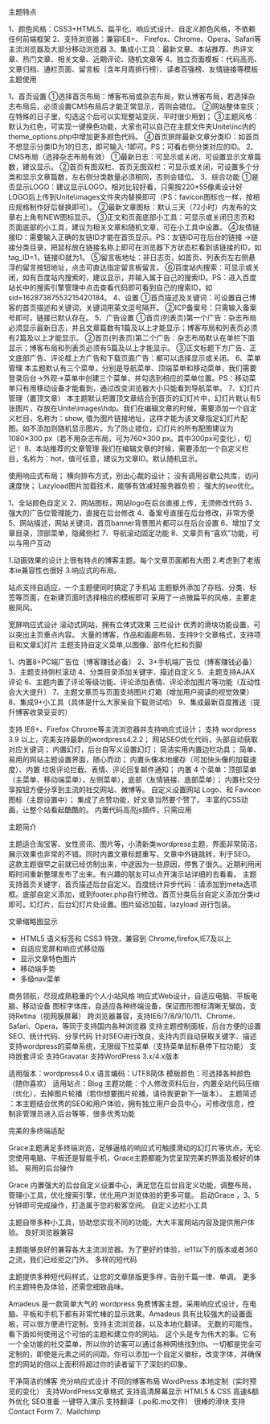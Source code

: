 主题特点

1、颜色风格：CSS3+HTML5、扁平化、响应式设计、自定义颜色风格，不依赖任何前端框架
2、支持浏览器：兼容IE8+、 Firefox、Chrome、Opera、Safari等主流浏览器及大部分移动浏览器
3、集成小工具：最新文章、本站推荐、热评文章、热门文章、相关文章、近期评论、随机文章等
4、独立页面模板：代码高亮、文章归档、通栏页面、留言板（含年月周排行榜）、读者百强榜、友情链接等模板
主题使用

1、首页设置
①选择首页布局：博客布局或杂志布局，默认博客布局，若选择杂志布局后，必须设置CMS布局后才能正常显示，否则会错位。
②网站整体变灰：在特殊的日子里，勾选这个后可以实现整站变灰，平时很少用到；
③主题风格：默认为红色，可实现一键换色功能，大家也可以自己在主题文件夹Unite\inc内的theme_options.php中增加更多颜色代码。
④首页排除最新文章分类ID：如首页不想显示分类ID为1的日志，即可输入-1即可。PS：可看右侧分类对应的ID。
2、CMS布局（选择杂志布局有效）
①最新日志：可显示或关闭，可设置显示文章篇数，建议显示。
②首页有图双栏、首页无图双栏：可显示或关闭，可设置多个分类和显示文章篇数，左右侧分类数量必须相同，否则会错位。
3、综合功能
①是否显示LOGO：建议显示LOGO，相对比较好看，只需按220*55像素设计好LOGO后上传到Unite\images文件夹内替换即可（PS：favicon图标也一样，按相应规格制作好后替换即可）。
②最新文章图标：默认三天（72小时）内发布的文章右上角有NEW图标显示。
③正文和页面底部小工具：可显示或关闭日志页和页面底部的小工具，建议为相关文章和随机文章，可在小工具中设置。
④友情链接ID：需要输入正确的友链ID才能在首页显示。PS：友链ID可在后台的链接 →链接分类目录，把鼠标放在链接名称上即可在浏览器下方状态栏看到该链接的ID，如tag_ID=1，链接ID就为1。
⑤留言板地址：非日志页，如首页、列表页左右侧悬浮的留言按钮地址，点击可直达指定留言板留言。
⑥百度站内搜索：可显示或关闭，如有百度站内搜索的，建议显示，并输入属于自己的搜索ID。PS：进入百度站长中的搜索引擎管理中点击查看代码即可看到自己的搜索ID，如sid=16287387553215420184。
4、设置
①首页描述及关键词：可设置自己博客的首页描述和关键词，关键词用英文逗号隔开。
②ICP备案号：只需输入备案号即可，链接已默认存在。
5、广告设置
①首页(列表页)第一个广告：杂志布局必须显示最新日志，并且文章篇数有1篇及以上才能显示；博客布局和列表页必须有2篇及以上才能显示。
②首页(列表页)第二个广告：杂志布局默认在单栏下面显示；博客布局和列表页必须有5篇及以上才能显示。
③正文标题下方广告、正文底部广告、评论框上方广告和下载页面广告：都可以选择显示或关闭。
6、菜单管理
本主题默认有三个菜单，分别是导航菜单、顶端菜单和移动菜单，我们需要登录后台→外观→菜单中创建三个菜单，并勾选到相应的菜单位置。PS：移动菜单只有用移动设备才能看到，通过改变浏览器大小只能看到导航菜单。
7、幻灯片管理（置顶文章）
本主题默认把置顶文章结合到首页的幻灯片中，幻灯片默认有5张图片，存放在Unite\images\hdp。我们在编辑文章的时候，需要添加一个自定义栏目，名称为：show, 值为图片链接地址，这样才能为该文章指定幻灯片配图。如不添加则随机显示图片。为了防止错位，幻灯片的所有配图建议为1080×300 px（若不用杂志布局，可为760×300 px。其中300px可变化），切记！
8、本站推荐的文章管理
我们在编辑文章的时候，需要添加一个自定义栏目，名称为：hot，值可任意，建议为文章ID。默认随机显示。

使用响应式布局；
横向排布方式，别出心裁的设计；
没有调用谷歌公共库，访问速度快；
Lazyload图片加载技术，能够有效减轻服务器负担；
强大的seo优化。

1、全站颜色自定义
2、网站图标，网站logo在后台直接上传，无须修改代码
3、强大的广告位管理能力，直接在后台修改
4、备案号直接在后台修改，非常方便
5、网站描述，网站关键词，首页banner背景图片都可以在后台设置
6、增加了文章目录，顶部菜单，隐藏侧栏
7、导航滚动固定功能
8、文章页有“喜欢”功能，可以与用户互动


1.动画效果的设计上很有特点的博客主题。每个文章页面都有大图
2.考虑到了老版本ie兼容性也很好
3.响应式的布局。


站点支持自适应，一个主题便同时搞定了手机站
主题额外添加了存档、分类、标签等页面，在新建页面时选择相应的模板即可
采用了一点微扁平的风格，主要走极简风。


宽屏响应式设计
滚动式网站，拥有立体式效果
三栏设计
优秀的滑块功能设置，可以突出主页重点内容。
大量的博客，作品和画廊布局，支持9个文章格式，支持项目和文章幻灯片
主题支持自定义菜单,以图像、部件化栏和页脚


1、内置8+PC端广告位（博客赚钱必备）
2、3+手机端广告位（博客赚钱必备）
3、主题支持侧栏滚动
4、分类目录添加关键字、描述自定义
5、主题支持AJAX评论
6、主题内置了评论等级功能、评论添加表情、评论添加图片等功能（互动性会大大提升）
7、主题文章页与页面支持图片灯箱（增加用户阅读的视觉效果）
8、集成9+小工具（具体是什么大家亲自下载测试哈）
9、集成最新百度推送（提升博客收录妥妥的）


支持 IE8+、Firefox Chrome等主流浏览器并支持响应式设计；
支持 wordpress 3.9 以上，完美支持最新的wordpress4.2.2；
网站SEO优化代码，头部自动获取对应关键词；
内置幻灯，后台自写义设置幻灯；
简洁实用内置边栏功具；
简单、易用的网站主题设置界面，随心而动；
内置头像本地缓存（可加快头像的加载速度）、内置 垃圾评论拦截、表情、评论回复邮件通知；
内置 4 个菜单：顶部菜单（主菜单、移动端菜单），左侧菜单），底部（友情链接、底部菜单）；
内置社交分享按钮方便分享到主流的社交网站、微博等。
自定义设置网站 Logo、和 Favicon 图标（主题设置中）；
集成了点赞功能，好文章当然要个赞了。
丰富的CSS动画，让整个站看起酷酷的。
内置代码高亮js插件，只需应用


主题简介

主题适合淘宝客、女性资讯、图片等，小清新类wordpress主题，界面非常简洁，展示效果也非常的不错。同时内置文章标题重写，文章中外链跳转，利于SEO。这款主题很早之前就已经仿制出来，中途因为一些原因，停售了很久。近期利用闲暇时间重新整理发布了出来。有兴趣的朋友可以点开演示站详细的去看看。
主题支持首页关键字，首页描述后台自定义。百度统计异步代码：请添加到meta选项框。底部自定义添加，或到footer.php自行修改。首页分类后台自定义添加分类id即可。幻灯片，后台幻灯片处设置。图片延迟加载，lazyload 进行包装。


文章缩略图显示
* HTML5 语义标签和 CSS3 特效，兼容到 Chrome,firefox,IE7及以上
* 自适应宽屏和响应式移动版
* 显示文章特色图片
* 移动端手势
* 多级nav菜单






商务领航，尽现成熟稳重的个人小站风格
响应式Web设计，自适应电脑、平板电脑、移动设备
图标字体库，自适应各种终端设备，保证图形图标清晰无锯齿，支持Retina（视网膜屏幕）
跨浏览器兼容，支持IE6/7/8/9/10/11、Chrome、Safari、Opera，等同于支持国内各种浏览器
支持主题控制面板，后台方便的设置SEO、统计代码、分享代码
针对SEO进行改良，支持内页自动获取关键字、描述
支持wordpress的菜单系统，无限级下拉菜单（支持菜单鼠标悬停下拉功能）
支持嵌套评论
支持Gravatar
支持WordPress 3.x/4.x版本



适用版本：wordpress4.0.x
语言编码：UTF8简体
模板颜色：可选择各种颜色（随你喜欢）
适用站点：Blog
主题功能：个人修改资料后台，内置全站代码压缩（优化），去掉图片轮播（若你想要图片轮播，请待我更新下一版本）。
主题简述 ：本主题结合优秀的SEO和用户体验，拥有独立用户会员中心，可修改信息，控制非管理员进入后台等等，很多优秀功能



完美的多终端适配

Grace主题满足多终端浏览，足够逼格的响应式可触摸滑动的幻灯片等优点，无论您使用电脑、平板还是智能手机，Grace主题都能为您呈现完美的界面及极好的体验。
易用的后台操作

Grace 内置强大的后台自定义设置中心，满足您在后台自定义功能，调整布局，管理小工具，优化搜索引擎，优化用户浏览体验的更多可能。
启动Grace ，3、5分钟即可完成操作，打造属于您的极客空间。
自定义边栏小工具

主题自带多种小工具，协助您实现不同的功能，大大丰富网站内容及提供用户体验。
良好浏览器兼容

主题能够良好的兼容各大主流浏览器。为了更好的体验，ie11以下的版本或者360之流，我们已经拒之门外。
多样的短代码

主题提供多种短代码样式，让您的文章排版更多样，告别千篇一律、单调。
更多的主题特色及体验，还需您细致品味。




Amadeus 是一款简单大气的 wordpress 免费博客主题，采用响应式设计，在电脑、平板和手机下都有非常忙棒的显示效果。Amadeus 具有比较强大的设置面板，可以很方便进行定制。支持主流浏览器，以及本地化翻译。
无数的可能性。看下面如何使用这个可怕的主题和建立你的网站。
这个头是专为伟大的事。它有一个全功能的社交菜单，所以你的访客可以通过各种网络找到你。一切都是完全可定制的，即使是元素之间的间距。你可以添加一个自定义徽标，改变字体，并确保您的网站的倍以上面积将超过你的读者留下了深刻的印象。



干净简洁的博客
充分响应式设计
不同的博客布局
WordPress 本地定制（实时预览的变化）
支持WordPress文章格式
支持高清屏幕显示
HTML5 & CSS
高速&额外优化
SEO准备
一键导入演示
支持翻译（.po和.mo文件）
很棒的滑块
支持 Contact Form 7、Mailchimp
